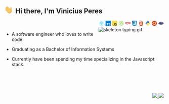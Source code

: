 ## <img width='30' src='waving-hand.gif' />  Hi there, I'm Vinicius Peres

<div align='right'>
  <img src='https://github.com/devicons/devicon/blob/master/icons/react/react-original.svg' width='17' alt='react logo' />
  <img src='https://github.com/devicons/devicon/blob/master/icons/typescript/typescript-original.svg' width='17' alt='typescript logo' />
  <img src='https://github.com/devicons/devicon/blob/master/icons/javascript/javascript-original.svg' width='17' alt='javascript logo' />
  <img src='https://github.com/devicons/devicon/blob/master/icons/nodejs/nodejs-original.svg' width='17' alt='node.js logo' />
  <img src='https://github.com/devicons/devicon/blob/master/icons/npm/npm-original-wordmark.svg' width='17' alt='npm logo' />
  <img src='https://github.com/devicons/devicon/blob/master/icons/css3/css3-original.svg' width='17' alt='css3 logo' />
  <img src='https://github.com/devicons/devicon/blob/master/icons/html5/html5-original-wordmark.svg' width='17' alt='html logo' />
  <img src='https://github.com/devicons/devicon/blob/master/icons/python/python-original.svg' width='17' alt='python logo' />
  <img src='https://github.com/devicons/devicon/blob/master/icons/ubuntu/ubuntu-plain.svg' width='17' alt='ubuntu logo' />
  <img src='https://github.com/devicons/devicon/blob/master/icons/php/php-original.svg' width='17' alt='php logo' />
</div>

<img  align='right' width='206' src='john-karel.gif' alt='skeleton typing gif' />

 - A software engineer who loves to write code.

 - Graduating as a Bachelor of Information Systems

 - Currently have been spending my time specializing in the Javascript stack.


<br>
<br>
<br>
<br>

<div align='right'>
  <a href='https://www.linkedin.com/in/viniciusperesdev'>
    <img width='104' src='https://img.shields.io/badge/-LinkedIn-%230077B5?style=for-the-badge&logo=linkedin&logoColor=white' />
  </a>
  <a href='https://twitter.com/_peresvinicius'>
    <img width='98' src='https://img.shields.io/badge/-Twitter-%230077B5?style=for-the-badge&logo=twitter&logoColor=white' />
  </a>
</div>
